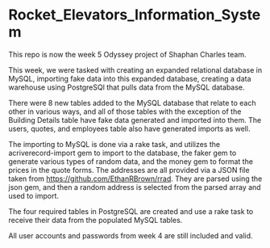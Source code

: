 # Rocket_Elevators_Information_System

This repo is now the week 5 Odyssey project of Shaphan Charles team.

This week, we were tasked with creating an expanded relational database in MySQL, importing fake data into this expanded database, creating a data warehouse using PostgreSQl that pulls data from the MySQL database.

There were 8 new tables added to the MySQL database that relate to each other in various ways, and all of those tables with the exception of the Building Details table have fake data generated and imported into them. The users, quotes, and employees table also have generated imports as well.

The importing to MySQL is done via a rake task, and utilizes the acriverecord-import gem to import to the database, the faker gem to generate various types of random data, and the money gem to format the prices in the quote forms. The addresses are all provided via a JSON file taken from https://github.com/EthanRBrown/rrad. They are parsed using the json gem, and then a random address is selected from the parsed array and used to import.

The four required tables in PostgreSQL are created and use a rake task to receive their data from the populated MySQL tables.

All user accounts and passwords from week 4 are still included and valid.

